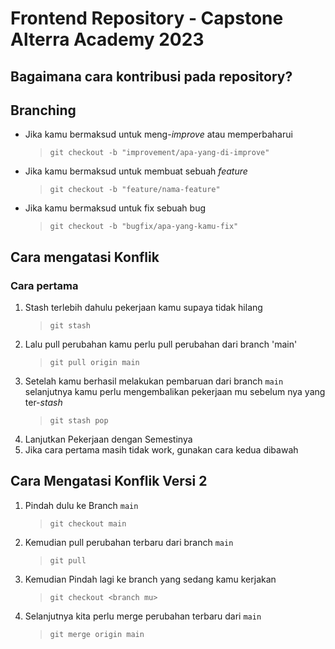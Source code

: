 ﻿# Frontend Repository - Capstone Alterra Academy 2023

## Bagaimana cara kontribusi pada repository?

## Branching

- Jika kamu bermaksud untuk meng-_improve_ atau memperbaharui
  > `git checkout -b "improvement/apa-yang-di-improve"`
- Jika kamu bermaksud untuk membuat sebuah _feature_
  > `git checkout -b "feature/nama-feature"`
- Jika kamu bermaksud untuk fix sebuah bug
  > `git checkout -b "bugfix/apa-yang-kamu-fix"`

## Cara mengatasi Konflik

### Cara pertama

1. Stash terlebih dahulu pekerjaan kamu supaya tidak hilang
   > `git stash`
2. Lalu pull perubahan kamu perlu pull perubahan dari branch 'main'
   > `git pull origin main`
3. Setelah kamu berhasil melakukan pembaruan dari branch `main` selanjutnya kamu perlu mengembalikan pekerjaan mu sebelum nya yang ter-_stash_
   > `git stash pop`
4. Lanjutkan Pekerjaan dengan Semestinya
5. Jika cara pertama masih tidak work, gunakan cara kedua dibawah

## Cara Mengatasi Konflik Versi 2

1. Pindah dulu ke Branch `main`

   > `git checkout main`

2. Kemudian pull perubahan terbaru dari branch `main`

   > `git pull`

3. Kemudian Pindah lagi ke branch yang sedang kamu kerjakan

   > `git checkout <branch mu>`

4. Selanjutnya kita perlu merge perubahan terbaru dari `main`

   > `git merge origin main`
